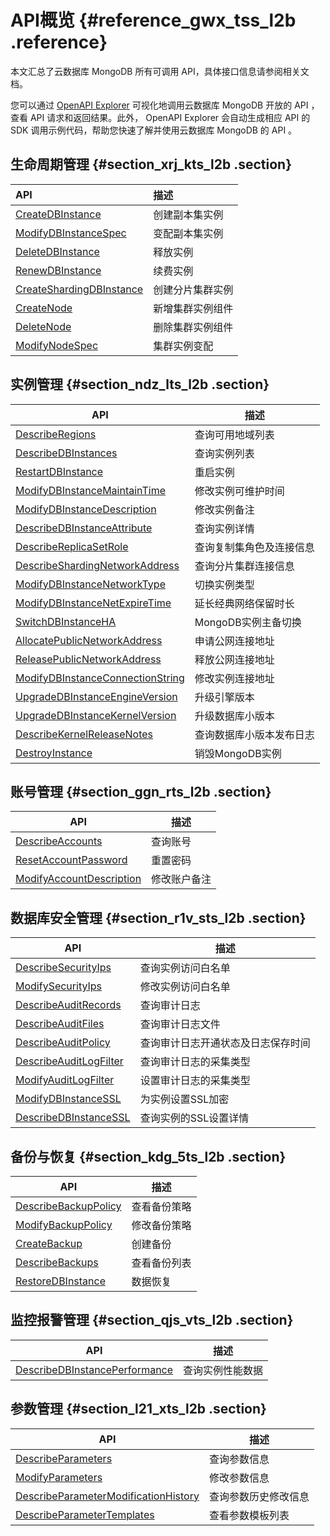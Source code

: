 # API概览 {#reference_gwx_tss_l2b .reference}

本文汇总了云数据库 MongoDB 所有可调用 API，具体接口信息请参阅相关文档。

您可以通过 [OpenAPI Explorer](https://help.aliyun.com/document_detail/74407.html) 可视化地调用云数据库 MongoDB 开放的 API ，查看 API 请求和返回结果。此外， OpenAPI Explorer 会自动生成相应 API 的 SDK 调用示例代码，帮助您快速了解并使用云数据库 MongoDB 的 API 。

## 生命周期管理 {#section_xrj_kts_l2b .section}

|API|描述|
|:--|:-|
|[CreateDBInstance](intl.zh-CN/API参考/生命周期管理/CreateDBInstance.md#)|创建副本集实例|
|[ModifyDBInstanceSpec](intl.zh-CN/API参考/生命周期管理/ModifyDBInstanceSpec.md#)|变配副本集实例|
|[DeleteDBInstance](intl.zh-CN/API参考/生命周期管理/DeleteDBInstance.md#)|释放实例|
|[RenewDBInstance](intl.zh-CN/API参考/生命周期管理/RenewDBInstance.md#)|续费实例|
|[CreateShardingDBInstance](intl.zh-CN/API参考/生命周期管理/CreateShardingDBInstance.md#)|创建分片集群实例|
|[CreateNode](intl.zh-CN/API参考/生命周期管理/CreateNode.md#)|新增集群实例组件|
|[DeleteNode](intl.zh-CN/API参考/生命周期管理/DeleteNode.md#)|删除集群实例组件|
|[ModifyNodeSpec](intl.zh-CN/API参考/生命周期管理/ModifyNodeSpec.md#)|集群实例变配|

## 实例管理 {#section_ndz_lts_l2b .section}

|API|描述|
|---|--|
|[DescribeRegions](intl.zh-CN/API参考/实例管理/DescribeRegions.md#)|查询可用地域列表|
|[DescribeDBInstances](intl.zh-CN/API参考/实例管理/DescribeDBInstances.md#)|查询实例列表|
|[RestartDBInstance](intl.zh-CN/API参考/实例管理/RestartDBInstance.md#)|重启实例|
|[ModifyDBInstanceMaintainTime](intl.zh-CN/API参考/实例管理/ModifyDBInstanceMaintainTime.md#)|修改实例可维护时间|
|[ModifyDBInstanceDescription](intl.zh-CN/API参考/实例管理/ModifyDBInstanceDescription.md#)|修改实例备注|
|[DescribeDBInstanceAttribute](intl.zh-CN/API参考/实例管理/DescribeDBInstanceAttribute.md#)|查询实例详情|
|[DescribeReplicaSetRole](intl.zh-CN/API参考/实例管理/DescribeReplicaSetRole.md#)|查询复制集角色及连接信息|
|[DescribeShardingNetworkAddress](intl.zh-CN/API参考/实例管理/DescribeShardingNetworkAddress.md#)|查询分片集群连接信息|
|[ModifyDBInstanceNetworkType](intl.zh-CN/API参考/实例管理/ModifyDBInstanceNetworkType.md#)|切换实例类型|
|[ModifyDBInstanceNetExpireTime](intl.zh-CN/API参考/实例管理/ModifyDBInstanceNetExpireTime.md#)|延长经典网络保留时长|
|[SwitchDBInstanceHA](intl.zh-CN/API参考/实例管理/SwitchDBInstanceHA.md#)|MongoDB实例主备切换|
|[AllocatePublicNetworkAddress](intl.zh-CN/API参考/实例管理/AllocatePublicNetworkAddress.md#)|申请公网连接地址|
|[ReleasePublicNetworkAddress](intl.zh-CN/API参考/实例管理/ReleasePublicNetworkAddress.md#)|释放公网连接地址|
|[ModifyDBInstanceConnectionString](intl.zh-CN/API参考/实例管理/ModifyDBInstanceConnectionString.md#)|修改实例连接地址|
|[UpgradeDBInstanceEngineVersion](intl.zh-CN/API参考/实例管理/UpgradeDBInstanceEngineVersion.md#)|升级引擎版本|
|[UpgradeDBInstanceKernelVersion](intl.zh-CN/API参考/实例管理/UpgradeDBInstanceKernelVersion.md#)|升级数据库小版本|
|[DescribeKernelReleaseNotes](intl.zh-CN/API参考/实例管理/DescribeKernelReleaseNotes.md#)|查询数据库小版本发布日志|
|[DestroyInstance](intl.zh-CN/API参考/实例管理/DestroyInstance.md#)|销毁MongoDB实例|

## 账号管理 {#section_ggn_rts_l2b .section}

|API|描述|
|---|--|
|[DescribeAccounts](intl.zh-CN/API参考/账号管理/DescribeAccounts.md#)|查询账号|
|[ResetAccountPassword](intl.zh-CN/API参考/账号管理/ResetAccountPassword.md#)|重置密码|
|[ModifyAccountDescription](intl.zh-CN/API参考/账号管理/ModifyAccountDescription.md#)|修改账户备注|

## 数据库安全管理 {#section_r1v_sts_l2b .section}

|API|描述|
|---|--|
|[DescribeSecurityIps](intl.zh-CN/API参考/安全管理/DescribeSecurityIps.md#)|查询实例访问白名单|
|[ModifySecurityIps](intl.zh-CN/API参考/安全管理/ModifySecurityIps.md#)|修改实例访问白名单|
|[DescribeAuditRecords](intl.zh-CN/API参考/安全管理/DescribeAuditRecords.md#)|查询审计日志|
|[DescribeAuditFiles](intl.zh-CN/API参考/安全管理/DescribeAuditFiles.md#)|查询审计日志文件|
|[DescribeAuditPolicy](intl.zh-CN/API参考/安全管理/DescribeAuditPolicy.md#)|查询审计日志开通状态及日志保存时间|
|[DescribeAuditLogFilter](intl.zh-CN/API参考/安全管理/DescribeAuditLogFilter.md#)|查询审计日志的采集类型|
|[ModifyAuditLogFilter](intl.zh-CN/API参考/安全管理/ModifyAuditLogFilter.md#)|设置审计日志的采集类型|
|[ModifyDBInstanceSSL](intl.zh-CN/API参考/安全管理/ModifyDBInstanceSSL.md#)|为实例设置SSL加密|
|[DescribeDBInstanceSSL](intl.zh-CN/API参考/安全管理/DescribeDBInstanceSSL.md#)|查询实例的SSL设置详情|

## 备份与恢复 {#section_kdg_5ts_l2b .section}

|API|描述|
|---|--|
|[DescribeBackupPolicy](intl.zh-CN/API参考/备份与恢复/DescribeBackupPolicy.md#)|查看备份策略|
|[ModifyBackupPolicy](intl.zh-CN/API参考/备份与恢复/ModifyBackupPolicy.md#)|修改备份策略|
|[CreateBackup](intl.zh-CN/API参考/备份与恢复/CreateBackup.md#)|创建备份|
|[DescribeBackups](intl.zh-CN/API参考/备份与恢复/DescribeBackups.md#)|查看备份列表|
|[RestoreDBInstance](intl.zh-CN/API参考/备份与恢复/RestoreDBInstance.md#)|数据恢复|

## 监控报警管理 {#section_qjs_vts_l2b .section}

|API|描述|
|---|--|
|[DescribeDBInstancePerformance](intl.zh-CN/API参考/性能监控管理/DescribeDBInstancePerformance.md#)|查询实例性能数据|

## 参数管理 {#section_l21_xts_l2b .section}

|API|描述|
|---|--|
|[DescribeParameters](intl.zh-CN/API参考/参数管理/DescribeParameters.md#)|查询参数信息|
|[ModifyParameters](intl.zh-CN/API参考/参数管理/ModifyParameters.md#)|修改参数信息|
|[DescribeParameterModificationHistory](intl.zh-CN/API参考/参数管理/DescribeParameterModificationHistory.md#)|查询参数历史修改信息|
|[DescribeParameterTemplates](intl.zh-CN/API参考/参数管理/DescribeParameterTemplates.md#)|查看参数模板列表|

